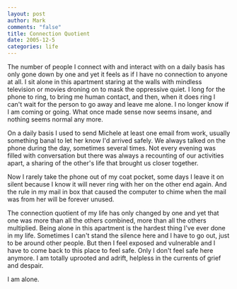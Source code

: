 ```yaml
--- 
layout: post
author: Mark
comments: "false"
title: Connection Quotient
date: 2005-12-5
categories: life
---
```

The number of people I connect with and interact with on a daily basis has only gone down by one and yet it feels as if I have no connection to anyone at all. I sit alone in this apartment staring at the walls with mindless television or movies droning on to mask the oppressive quiet. I long for the phone to ring, to bring me human contact, and then, when it does ring I can't wait for the person to go away and leave me alone. I no longer know if I am coming or going. What once made sense now seems insane, and nothing seems normal any more.

On a daily basis I used to send Michele at least one email from work, usually something banal to let her know I'd arrived safely. We always talked on the phone during the day, sometimes several times. Not every evening was filled with conversation but there was always a recounting of our activities apart, a sharing of the other's life that brought us closer together.

Now I rarely take the phone out of my coat pocket, some days I leave it on silent because I know it will never ring with her on the other end again. And the rule in my mail in box that caused the computer to chime when the mail was from her will be forever unused.

The connection quotient of my life has only changed by one and yet that one was more than all the others combined, more than all the others multiplied. Being alone in this apartment is the hardest thing I've ever done in my life. Sometimes I can't stand the silence here and I have to go out, just to be around other people. But then I feel exposed and vulnerable and I have to come back to this place to feel safe. Only I don't feel safe here anymore. I am totally uprooted and adrift, helpless in the currents of grief and despair.

I am alone.
